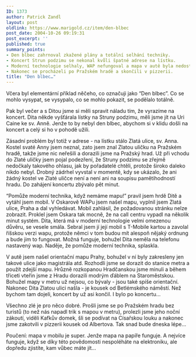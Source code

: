 ```yaml
---
ID: 1373
author: Patrick Zandl
layout: post
oldlink: https://www.marigold.cz/item/den-blbec
post_date: 2004-10-26 09:19:31
post_excerpt: ''
published: true
summary_points:
- Den blbec zahrnoval zkažené plány a totální selhání techniky.
- Koncert Strun podzimu se nekonal kvůli špatné adrese na lístku.
- Moderní technologie selhaly, WAP nefungoval a mapa v autě byla nedostatečná.
- Nakonec se procházeli po Pražském hradě a skončili v pizzerii.
title: "Den blbec…"
---
```


<p>
Včera byl elementární příklad něčeho, co označuji jako &#8220;Den blbec&#8221;. Co se mohlo vysypat, se vysypalo, co se mohlo pokazit, se podělalo totálně.</p>

<p>
Pak byl večer a s Ditou jsme si měli spravit náladu tím, že vyrazíme na koncert. Dita někde vyšťárala lístky na Struny podzimu, měli jsme jít na Uri Caine ke sv. Anně. Jenže to by nebyl den blbec, abychom si v klidu došli na koncert a celý si ho v pohodě užili.</p>

<p>
Zásadní problém byl totiž v adrese - na lístku stálo Zlatá ulice, sv. Anna. Kostel svaté Anny jsem neznal, zato jsem znal Zlatou uličku na Pražském hradě, takže jsme nic neřešili a dorazili jsme na Pražský hrad. Už při vchodu do Zlaté uličky jsem pojal podezření, že Struny podzimu se zřejmě nedočkaly takového ohlasu, jak by pořadatelé chtěli, protože široko daleko nikdo nebyl. Drobný zádrhel vyvstal v momentě, kdy se ukázalo, že ani žádný kostel ve Zlaté uličce není a není ani na soupisu pamětihodností hradu. Do zahájení koncertu zbývalo pět minut. </p>

<p>
&#8220;Pomůže moderní technika, když nemáme mapu!&#8221; pravil jsem hrdě Ditě a vytáhl jsem mobil. V Oskarově WAPu jsem našel mapu, vyplnil jsem Zlatá ulice, Praha a dal vyhledávat. Mobil zahlásil, že požadovanou stránku nelze zobrazit. Proklel jsem Oskara tak mocně, že na call centru vypadl na několik minut systém. Dita, která má v moderní technologie velmi omezenou důvěru, se vesele smála. Sebral jsem jí její mobil s T-Mobile kartou a zavolal říšskou verzi wapu, protože němci v tom budou mít alespoň nějaký ordnung a bude jim to fungovat. Možná funguje, bohužel Dita neměla na telefonu nastavený wap. Naděje, že pomůže moderní technika, splaskla. </p>

<p>
V autě jsem našel orientační mapu Prahy, bohužel v ní byly zakresleny jen takové ulice jako magistrála atd. Rozhodli jsme se dorazit do stanice metra a použít zdejší mapu. Hrůzně rozkopanou Hradčanskou jsme minuli a během třiceti vteřin jsme z Hradu dorazili modrým ďáblem na Staroměstskou. Bohužel mapy v metru už nejsou, co bývaly - jsou také spíše orientační. Nakonec Dita Zlatou ulici našla - je kousek od Betlémského náměstí. Než bychom tam dojeli, koncert by už asi končil. I bylo po koncertu&#8230; </p>

<p>
Všechno zlé je pro něco dobré. Prošli jsme se po Pražském hradu bez turistů (to než nás napadl trik s mapou v metru), prolezli jsme jeho noční zákoutí, viděli Kafkův domek, šli se podívat na Císařskou louku a nakonec jsme zakotvili v pizzerii kousek od Albertova. Tak snad bude dneska lépe&#8230; </p>

<p>
Poučení: mapa v mobilu je super. Jenže mapa na papíře funguje. A nejvíce funguje, když se díky této povědomosti nespoléháte na elektroniku, ale dopředu zjistíte, kam vůbec máte jít&#8230;
</p>
